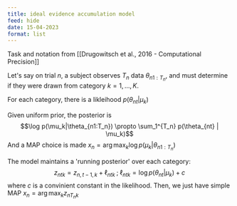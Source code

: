 ```yaml
---
title: ideal evidence accumulation model
feed: hide
date: 15-04-2023
format: list
---
```



Task and notation from [[Drugowitsch et al., 2016 - Computational Precision]]

Let's say on trial $n$, a subject observes $T_n$ data $\theta_{n1:T_n}$, and must determine if they were drawn from category $k = 1,...,K$.

For each category, there is a likleihood $p(\theta_{nt} | \mu_k)$

Given uniform prior, the posterior is $$\log p(\mu_k|\theta_{n1:T_n}) \propto \sum_1^{T_n} p(\theta_{nt} | \mu_k)$$And a MAP choice is made $x_n = \arg\max_k \log p(\mu_k|\theta_{n1:T_n})$

The model maintains a 'running posterior' over each category:$$z_{ntk} = z_{n,t-1,k} + \ell_{ntk} \;;\; \ell_{ntk} = \log p(\theta_{nt} | \mu_k) + c$$where $c$ is a convinient constant in the likelihood. Then, we just have simple MAP $x_n = \arg\max_k z_{nT_nk}$
